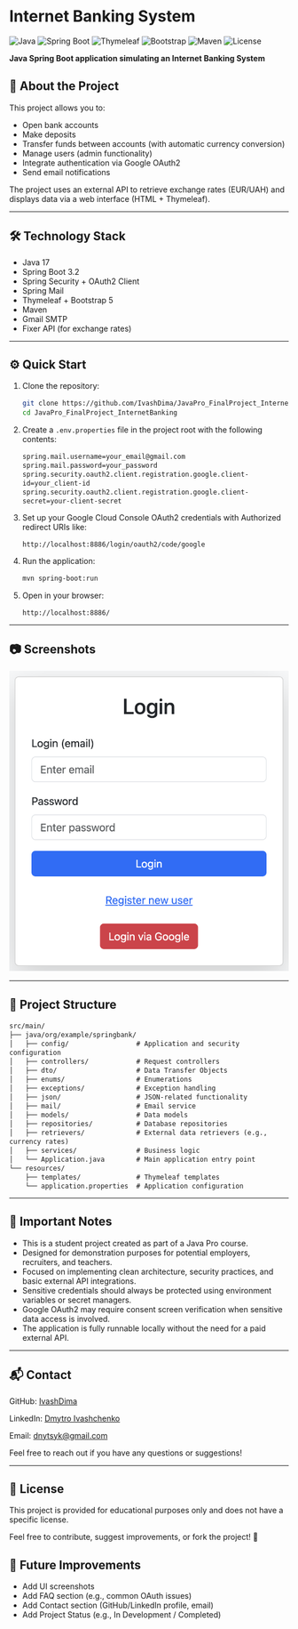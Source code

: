# Internet Banking System

![Java](https://img.shields.io/badge/Java-17-orange?style=for-the-badge&logo=openjdk)
![Spring Boot](https://img.shields.io/badge/Spring%20Boot-3.2-brightgreen?style=for-the-badge&logo=springboot)
![Thymeleaf](https://img.shields.io/badge/Thymeleaf-3.1.2-blueviolet?style=for-the-badge&logo=thymeleaf)
![Bootstrap](https://img.shields.io/badge/Bootstrap-5.3.3-purple?style=for-the-badge&logo=bootstrap)
![Maven](https://img.shields.io/badge/Maven-Build-blue?style=for-the-badge&logo=apachemaven)
![License](https://img.shields.io/badge/License-Educational-lightgrey?style=for-the-badge)


**Java Spring Boot application simulating an Internet Banking System**

## 🚀 About the Project

This project allows you to:

- Open bank accounts
- Make deposits
- Transfer funds between accounts (with automatic currency conversion)
- Manage users (admin functionality)
- Integrate authentication via Google OAuth2
- Send email notifications

The project uses an external API to retrieve exchange rates (EUR/UAH) and 
displays data via a web interface (HTML + Thymeleaf).

---

## 🛠️ Technology Stack

- Java 17
- Spring Boot 3.2
- Spring Security + OAuth2 Client
- Spring Mail
- Thymeleaf + Bootstrap 5
- Maven
- Gmail SMTP
- Fixer API (for exchange rates)

---

## ⚙️ Quick Start

1. Clone the repository:

   ```bash
   git clone https://github.com/IvashDima/JavaPro_FinalProject_InternetBanking.git
   cd JavaPro_FinalProject_InternetBanking
   ```

2. Create a `.env.properties` file in the project root with the following contents:

   ```properties
   spring.mail.username=your_email@gmail.com
   spring.mail.password=your_password
   spring.security.oauth2.client.registration.google.client-id=your_client-id
   spring.security.oauth2.client.registration.google.client-secret=your-client-secret
   ```
3. Set up your Google Cloud Console OAuth2 credentials with Authorized redirect URIs like:

   ```
   http://localhost:8886/login/oauth2/code/google
   ```

4. Run the application:

   ```bash
   mvn spring-boot:run
   ```

5. Open in your browser:

   ```
   http://localhost:8886/
   ```

---
## 📷 Screenshots

![Login Page](assets/login-page.png)

---

## 📂 Project Structure

```text
src/main/
├── java/org/example/springbank/
│   ├── config/                 # Application and security configuration
│   ├── controllers/            # Request controllers
│   ├── dto/                    # Data Transfer Objects
│   ├── enums/                  # Enumerations
│   ├── exceptions/             # Exception handling
│   ├── json/                   # JSON-related functionality
│   ├── mail/                   # Email service
│   ├── models/                 # Data models
│   ├── repositories/           # Database repositories
│   ├── retrievers/             # External data retrievers (e.g., currency rates)
│   ├── services/               # Business logic
│   └── Application.java        # Main application entry point
└── resources/
    ├── templates/              # Thymeleaf templates
    └── application.properties  # Application configuration
```

---

## 📌 Important Notes

- This is a student project created as part of a Java Pro course.
- Designed for demonstration purposes for potential employers, recruiters, and teachers.
- Focused on implementing clean architecture, security practices, and basic external API integrations.
- Sensitive credentials should always be protected using environment variables or secret managers.
- Google OAuth2 may require consent screen verification when sensitive data access is involved.
- The application is fully runnable locally without the need for a paid external API.

---

## 📬 Contact

GitHub: [IvashDima](https://github.com/IvashDima)

LinkedIn: [Dmytro Ivashchenko](https://www.linkedin.com/in/dmytro-ivashchenko/)

Email: dnytsyk@gmail.com

Feel free to reach out if you have any questions or suggestions!

---

## 📝 License

This project is provided for educational purposes only and does not have a specific license.

Feel free to contribute, suggest improvements, or fork the project! 🚀

## 🎯 Future Improvements

- Add UI screenshots
- Add FAQ section (e.g., common OAuth issues)
- Add Contact section (GitHub/LinkedIn profile, email)
- Add Project Status (e.g., In Development / Completed)


